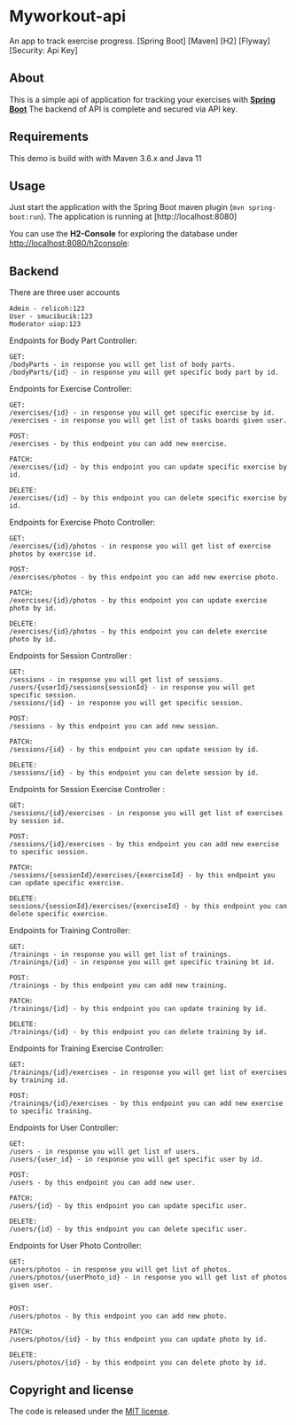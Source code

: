# Myworkout-api
An app to track exercise progress. [Spring Boot] [Maven] [H2] [Flyway] [Security: Api Key]

## About

This is a simple api of application for tracking your exercises with 
**[Spring Boot](https://spring.io/projects/spring-boot)**
The backend of API is complete and secured via API key.



## Requirements
This demo is build with with Maven 3.6.x and Java 11

## Usage
Just start the application with the Spring Boot maven plugin (`mvn spring-boot:run`). The application is
running at [http://localhost:8080]

You can use the **H2-Console** for exploring the database under [http://localhost:8080/h2console](http://localhost:8080/h2console):


## Backend

There are three user accounts

```
Admin - relicoh:123
User - smucibucik:123
Moderator uiop:123
```
Endpoints for Body Part Controller:
```
GET:
/bodyParts - in response you will get list of body parts.
/bodyParts/{id} - in response you will get specific body part by id.
```

Endpoints for Exercise Controller:

```
GET:
/exercises/{id} - in response you will get specific exercise by id.
/exercises - in response you will get list of tasks boards given user.

POST:
/exercises - by this endpoint you can add new exercise.

PATCH:
/exercises/{id} - by this endpoint you can update specific exercise by id.

DELETE:
/exercises/{id} - by this endpoint you can delete specific exercise by id.
```


Endpoints for Exercise Photo Controller:

```
GET:
/exercises/{id}/photos - in response you will get list of exercise photos by exercise id.

POST:
/exercises/photos - by this endpoint you can add new exercise photo.

PATCH:
/exercises/{id}/photos - by this endpoint you can update exercise photo by id.

DELETE:
/exercises/{id}/photos - by this endpoint you can delete exercise photo by id.
```

Endpoints for Session Controller :

```
GET:
/sessions - in response you will get list of sessions.
/users/{userId}/sessions{sessionId} - in response you will get specific session.
/sessions/{id} - in response you will get specific session.

POST:
/sessions - by this endpoint you can add new session.

PATCH:
/sessions/{id} - by this endpoint you can update session by id.

DELETE:
/sessions/{id} - by this endpoint you can delete session by id.

```

Endpoints for Session Exercise Controller :

```
GET:
/sessions/{id}/exercises - in response you will get list of exercises by session id.

POST:
/sessions/{id}/exercises - by this endpoint you can add new exercise to specific session.

PATCH:
/sessions/{sessionId}/exercises/{exerciseId} - by this endpoint you can update specific exercise.

DELETE:
sessions/{sessionId}/exercises/{exerciseId} - by this endpoint you can delete specific exercise.

```


Endpoints for Training Controller:

```
GET:
/trainings - in response you will get list of trainings.
/trainings/{id} - in response you will get specific training bt id.

POST:
/trainings - by this endpoint you can add new training.

PATCH:
/trainings/{id} - by this endpoint you can update training by id.

DELETE:
/trainings/{id} - by this endpoint you can delete training by id.

```

Endpoints for Training Exercise Controller:

```
GET:
/trainings/{id}/exercises - in response you will get list of exercises by training id.

POST:
/trainings/{id}/exercises - by this endpoint you can add new exercise to specific training.

```

Endpoints for User Controller:

```
GET:
/users - in response you will get list of users.
/users/{user_id} - in response you will get specific user by id.

POST:
/users - by this endpoint you can add new user.

PATCH:
/users/{id} - by this endpoint you can update specific user.

DELETE:
/users/{id} - by this endpoint you can delete specific user.

```


Endpoints for User Photo Controller:

```
GET:
/users/photos - in response you will get list of photos.
/users/photos/{userPhoto_id} - in response you will get list of photos given user.


POST:
/users/photos - by this endpoint you can add new photo.

PATCH:
/users/photos/{id} - by this endpoint you can update photo by id.

DELETE:
/users/photos/{id} - by this endpoint you can delete photo by id.

```
## Copyright and license

The code is released under the [MIT license](LICENSE?raw=true).
